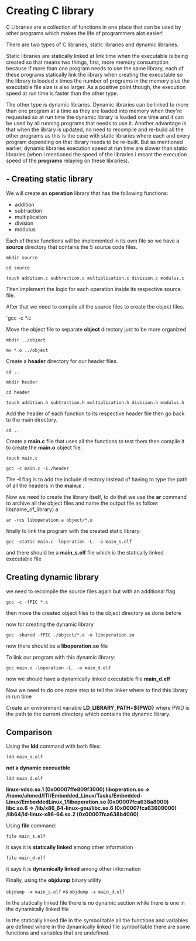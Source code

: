 # Creating C library

C Libraries are a collection of functions in one place that can be used by other programs which makes the life of programmers alot easier!

There are two types of C libraries, static libraries and dynamic libraries.

Static libraries are statically linked at link time when the executable is being created so that means two things, first, more memory consumption because if more than one program needs to use the same library, each of these programs statically link the library when creating the executable so the library is loaded x times the number of programs in the memory plus the executable file size is also larger. As a positive point though, the execution speed at run time is faster than the other type.

The other type is dynamic libraries. Dynamic libraries can be linked to more than one program at a time as they are loaded into memory when they're requested so at run time the dynamic library is loaded one time and it can be used by all running programs that needs to use it. Another advantage is that when the library is updated, no need to recompile and re-build all the other programs as this is the case with static libraries where each and every program depending on that library needs to be re-built. But as mentioned earlier, dynamic libraries execution speed at run time are slower than static libraries (when i mentioned the speed of the libraries i meant the execution speed of the **programs** relaying on these libraries).

##  - Creating static library

We will create an **operation** library that has the following functions:

- addition
- subtraction
- multiplication
- division
- modulus

Each of these functions will be implemented in its own file so we have a **source** directory that contains the 5 source code files.

`mkdir source`

`cd source`

`touch addition.c subtraction.c multiplication.c division.c modulus.c`

Then implement the logic for each operation inside its respective source file.

After that we need to compile all the source files to create the object files.

`gcc -c *.c 

Move the object file to separate **object** directory just to be more organized

`mkdir ../object`

`mv *.o ../object`

Create a **header** directory for our header files.

`cd ..`

`mkdir header`

`cd header`

`touch addition.h subtraction.h multiplication.h division.h modulus.h`

Add the header of each function to its respective header file then go back to the main directory.

`cd ..`

Create a **main.c** file that uses all the functions to test them then compile it to create the **main.o** object file.

`touch main.c`

`gcc -c main.c -I./header`

The **-I** flag is to add the include directory instead of having to type the path of all the headers in the **main.c** .

Now we need to create the library itself, to do that we use the **ar** command to archive all the object files and name the output file as follow: lib(name_of_library).a

`ar -rcs liboperation.a object/*.o`

finally to link the program with the created static library:

`gcc -static main.c -loperation -L. -o main_s.elf`

and there should be a **main_s.elf** file which is the statically linked executable file



## Creating dynamic library

we need to recompile the source files again but with an additional flag

`gcc -c -fPIC *.c`

then move the created object files to the object directory as done before

now for creating the dynamic library

`gcc -shared -fPIC ./object/*.o -o liboperation.so`

now there should be a **liboperation.so** file

To link our program with this dynamic library:

`gcc main.o -loperation -L. -o main_d.elf`

now we should have a dynamically linked executable file **main_d.elf**

Now we need to do one more step to tell the linker where to find this library in run time

Create an environment variable **LD_LIBRARY_PATH=${PWD}** where PWD is the path to the current directory which contains the dynamic library.



## Comparison

Using the **ldd** command with both files:

`ldd main_s.elf`

**not a dynamic execuatble**

`ldd main_d.elf`

**linux-vdso.so.1 (0x00007ffe809f3000)
	liboperation.so => /home/ahmed/ITI/Embedded_Linux/Tasks/Embedded-Linux/EmbeddedLinux_1/liboperation.so (0x00007fca638a8000)
	libc.so.6 => /lib/x86_64-linux-gnu/libc.so.6 (0x00007fca63600000)
	/lib64/ld-linux-x86-64.so.2 (0x00007fca638b4000)**



Using **file** command:

`file main_s.elf`

it says it is **statically linked** among other information

`file main_d.elf`

it says it is **dynamically linked** among other information

Finally, using the **objdump** binary utility

`objdump -x main_s.elf`   vs   `objdump -x main_d.elf`

In the statically linked file there is no dynamic section while there is one in the dynamically linked file

In the statically linked file in the symbol table all the functions and variables are defined where in the dynamically linked file symbol table there are some functions and variables that are undefined.

